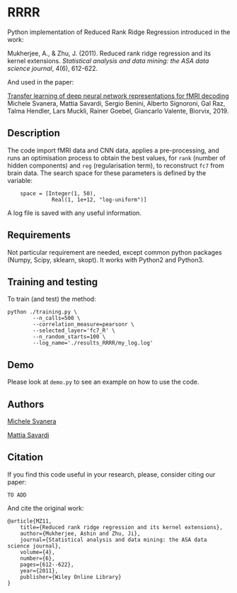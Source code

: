 
# RRRR

Python implementation of Reduced Rank Ridge Regression introduced in the work: 

Mukherjee, A., & Zhu, J. (2011). Reduced rank ridge regression and its kernel extensions. *Statistical analysis and data mining: the ASA data science journal*, 4(6), 612-622.

And used in the paper:  

[Transfer learning of deep neural network representations for fMRI decoding](https://google.com)  
Michele Svanera, Mattia Savardi, Sergio Benini, Alberto Signoroni, Gal Raz, Talma Hendler, Lars Muckli, Rainer Goebel, Giancarlo Valente, 
Biorvix, 2019. 


## Description

The code import fMRI data and CNN data, applies a pre-processing, and runs an optimisation process to obtain the best values, for `rank` (number of hidden components) and `reg` (regularisation term), to reconstruct `fc7` from brain data. The search space for these parameters is defined by the variable:

~~~
	space = [Integer(1, 50),
			  Real(1, 1e+12, "log-uniform")]
~~~

A log file is saved with any useful information.


## Requirements

Not particular requirement are needed, except common python packages (Numpy, Scipy, sklearn, skopt).
It works with Python2 and Python3.


## Training and testing

To train (and test) the method:

~~~~
python ./training.py \
		--n_calls=500 \
		--correlation_measure=pearsonr \
		--selected_layer='fc7_R' \
		--n_random_starts=100 \
		--log_name='./results_RRRR/my_log.log' 
~~~~

## Demo

Please look at `demo.py` to see an example on how to use the code.

## Authors

[Michele Svanera](https://github.com/rockNroll87q)

[Mattia Savardi](https://github.com/Metunibs)


## Citation

If you find this code useful in your research, please, consider citing our paper:
```
TO ADD
```

And cite the original work:
```
@article{MZ11,
	title={Reduced rank ridge regression and its kernel extensions},
	author={Mukherjee, Ashin and Zhu, Ji},
	journal={Statistical analysis and data mining: the ASA data science journal},
	volume={4},
	number={6},
	pages={612--622},
	year={2011},
	publisher={Wiley Online Library}
}
```





